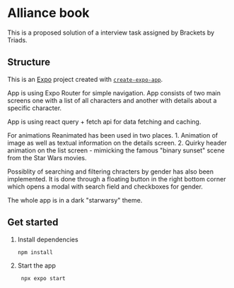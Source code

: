 # Alliance book

This is a proposed solution of a interview task assigned by Brackets by Triads.

## Structure

This is an [Expo](https://expo.dev) project created with [`create-expo-app`](https://www.npmjs.com/package/create-expo-app).

App is using Expo Router for simple navigation. App consists of two main screens one with a list of all characters and another with details about a specific character.

App is using react query + fetch api for data fetching and caching. 

For animations Reanimated has been used in two places. 1. Animation of image as well as textual information on the details screen. 2. Quirky header animation on the list screen - mimicking the famous "binary sunset" scene from the Star Wars movies.

Possiblity of searching and filtering chracters by gender has also been implemented. It is done through a floating button in the right bottom corner which opens a modal with search field and checkboxes for gender.

The whole app is in a dark "starwarsy" theme.

## Get started

1. Install dependencies

   ```bash
   npm install
   ```

2. Start the app

   ```bash
    npx expo start
   ```

